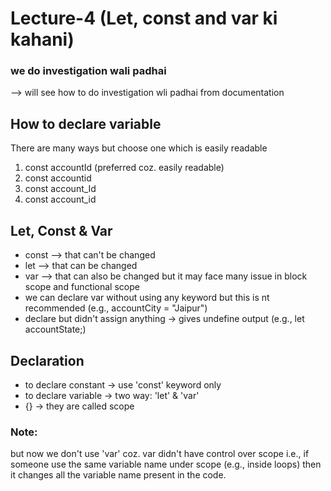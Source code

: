 # Lecture-4 (Let, const and var ki kahani)

### we do investigation wali padhai
--> will see how to do investigation wli padhai from documentation

## How to declare variable
There are many ways but choose one which is easily readable
1. const accountId (preferred coz. easily readable)
2. const accountid
3. const account_Id
4. const account_id

## Let, Const & Var
* const --> that can't be changed 
* let --> that can be changed
* var --> that can also be changed but it may face many issue in block scope and functional scope
* we can declare var without using any keyword but this is nt recommended (e.g., accountCity = "Jaipur")
* declare but didn't assign anything -> gives undefine output (e.g., let accountState;)

## Declaration
* to declare constant -> use 'const' keyword only
* to declare variable -> two way: 'let' & 'var'
* {} -> they are called scope

### Note:
but now we don't use 'var' coz. var didn't have control over scope i.e., if someone use the same variable name under scope (e.g., inside loops) then it changes all the variable name present in the code.